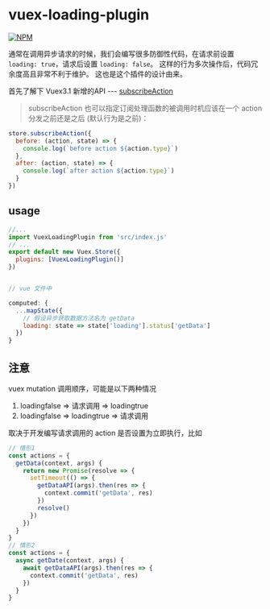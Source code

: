 # vuex-loading-plugin

[![NPM](https://nodei.co/npm/loading-vuex-plugin.png)](https://nodei.co/npm/loading-vuex-plugin/)

通常在调用异步请求的时候，我们会编写很多防御性代码，在请求前设置
`loading: true`，请求后设置 `loading: false`。
这样的行为多次操作后，代码冗余度高且非常不利于维护。
这也是这个插件的设计由来。

首先了解下 Vuex3.1 新增的API --- [subscribeAction](https://vuex.vuejs.org/zh/api/#subscribeaction)

> subscribeAction 也可以指定订阅处理函数的被调用时机应该在一个 action 分发之前还是之后 (默认行为是之前)：

```js
store.subscribeAction({
  before: (action, state) => {
    console.log(`before action ${action.type}`)
  },
  after: (action, state) => {
    console.log(`after action ${action.type}`)
  }
})
```

## usage
```js
//...
import VuexLoadingPlugin from 'src/index.js'
// ...
export default new Vuex.Store({
  plugins: [VuexLoadingPlugin()]
})


// vue 文件中

computed: {
  ...mapState({
    // 假设异步获取数据方法名为 getData
    loading: state => state['loading'].status['getData']
  })
}
```

## 注意
vuex mutation 调用顺序，可能是以下两种情况
1. loadingfalse => 请求调用 => loadingtrue
2. loadingfalse => loadingtrue => 请求调用

取决于开发编写请求调用的 action 是否设置为立即执行，比如
```js
// 情形1
const actions = {
  getData(context, args) {
    return new Promise(resolve => {
      setTimeout(() => {
        getDataAPI(args).then(res => {
          context.commit('getData', res)
        })
        resolve()
      })
    })
  }
}
// 情形2
const actions = {
  async getDate(context, args) {
    await getDataAPI(args).then(res => {
      context.commit('getData', res)
    })
  }
}
```